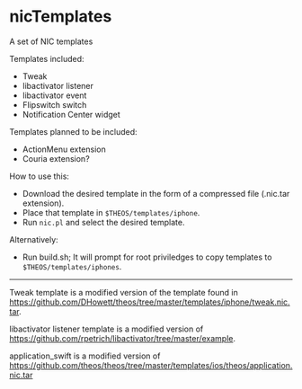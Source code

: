 nicTemplates
============

A set of NIC templates

Templates included:
- Tweak
- libactivator listener
- libactivator event
- Flipswitch switch
- Notification Center widget

Templates planned to be included:
- ActionMenu extension
- Couria extension?

How to use this:
- Download the desired template in the form of a compressed file (.nic.tar extension).
- Place that template in `$THEOS/templates/iphone`.
- Run `nic.pl` and select the desired template.

Alternatively:
- Run build.sh; It will prompt for root priviledges to copy templates to `$THEOS/templates/iphones`.

------------
Tweak template is a modified version of the template found in https://github.com/DHowett/theos/tree/master/templates/iphone/tweak.nic.tar.

libactivator listener template is a modified version of https://github.com/rpetrich/libactivator/tree/master/example.

application_swift is a modified version of https://github.com/theos/theos/tree/master/templates/ios/theos/application.nic.tar 
